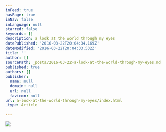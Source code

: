 ```yaml
---
inFeed: true
hasPage: true
inNav: false
inLanguage: null
starred: false
keywords: []
description: a look at the world through my eyes
datePublished: '2016-03-22T20:04:34.169Z'
dateModified: '2016-03-22T20:04:33.532Z'
title: ''
author: []
sourcePath: _posts/2016-03-22-a-look-at-the-world-through-my-eyes.md
published: true
authors: []
publisher:
  name: null
  domain: null
  url: null
  favicon: null
url: a-look-at-the-world-through-my-eyes/index.html
_type: Article

---
```

![](https://the-grid-user-content.s3-us-west-2.amazonaws.com/786d6d7f-f5c1-45de-87a3-50584b8b3ed7.jpg)